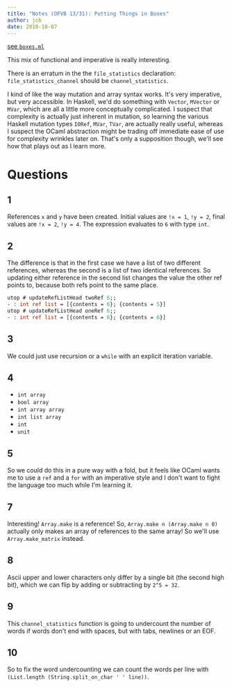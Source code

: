 ```yaml
---
title: "Notes (OFVB 13/31): Putting Things in Boxes"
author: jcb
date: 2018-10-07
---
```


[see `boxes.ml`](https://github.com/johnchandlerburnham/ofvb/blob/master/13/boxes.ml)

This mix of functional and imperative is really interesting.

There is an erratum in the the `file_statistics` declaration:
`file_statistics_channel` should be `channel_statistics`.

I kind of like the way mutation and array syntax works. It's very imperative,
but very accessible.  In Haskell, we'd do something with `Vector`, `MVector` or
`MVar`, which are all a little more conceptually complicated. I suspect that
complexity is actually just inherent in mutation, so learning the various
Haskell mutation types `IORef`, `MVar`, `TVar`, are actually really useful,
whereas I suspect the OCaml abstraction might be trading off immediate ease of
use for complexity wrinkles later on. That's only a supposition though,
we'll see how that plays out as I learn more.


# Questions

## 1

References `x` and `y` have been created. Initial values are `!x = 1`, `!y = 2`,
final values are `!x = 2`, `!y = 4`. The expression evaluates to `6` with type
`int`.

## 2

The difference is that in the first case we have a list of two different
references, whereas the second is a list of two identical references. So
updating either reference in the second list changes the value the other ref
points to, because both refs point to the same place.

```ocaml
utop # updateRefListHead twoRef 6;;
- : int ref list = [{contents = 6}; {contents = 5}]
utop # updateRefListHead oneRef 6;;
- : int ref list = [{contents = 6}; {contents = 6}]
```

## 3

We could just use recursion or a `while` with an explicit iteration variable.

## 4

- `int array`
- `bool array`
- `int array array`
- `int list array`
- `int`
- `unit`

## 5

So we could do this in a pure way with a fold, but it feels like OCaml wants me
to use a `ref` and a `for` with an imperative style and I don't want to fight the
language too much while I'm learning it.

## 7

Interesting! `Array.make` is a reference! So, `Array.make n (Array.make n 0)`
actually only makes an array of references to the same array! So we'll use
`Array.make_matrix` instead.

## 8

Ascii upper and lower characters only differ by a single bit (the second high
bit), which we can flip by adding or subtracting by `2^5 = 32`.

## 9

This `channel_statistics` function is going to undercount the number of words if
words don't end with spaces, but with tabs, newlines or an EOF.

## 10

So to fix the word undercounting we can count the words per line with
`(List.length (String.split_on_char ' ' line))`.
